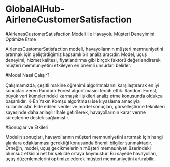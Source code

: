 # GlobalAIHub-AirleneCustomerSatisfaction

#AirlenesCustomerSatisfaction Modeli ile Havayolu Müşteri Deneyimini Optimize Etme

AirlenesCustomerSatisfaction modeli, havayollarının müşteri memnuniyetini artırmak için geliştirdiğimiz kapsamlı bir analiz aracıdır. Model, uçuş deneyimi, hizmet kalitesi, fiyatlandırma gibi birçok faktörü değerlendirerek müşteri memnuniyetini etkileyen en önemli unsurları belirler.

#Model Nasıl Çalışır?

Çalışmamızda, çeşitli makine öğrenimi algoritmalarını karşılaştırarak en iyi sonuçları veren Random Forest algoritmasını tercih ettik. Random Forest, büyük veri kümelerindeki karmaşık ilişkileri analiz etme konusunda oldukça başarılıdır. K-En Yakın Komşu algoritması ise kıyaslama amacıyla kullanılmıştır. Elde edilen veriler ve model sonuçları, görselleştirme teknikleri sayesinde daha anlaşılır hale getirilerek, havayollarının karar verme süreçlerine destek sağlamıştır.

#Sonuçlar ve Etkileri

Modelin sonuçları, havayollarının müşteri memnuniyetini artırmak için hangi alanlara odaklanması gerektiği konusunda önemli bilgiler sunmaktadır. Örneğin, model, uçuş gecikmelerinin müşteri memnuniyeti üzerindeki olumsuz etkisini net bir şekilde ortaya koymuştur. Bu sayede havayolları, uçuş düzenlemelerini optimize ederek müşteri memnuniyetini artırabilir.
